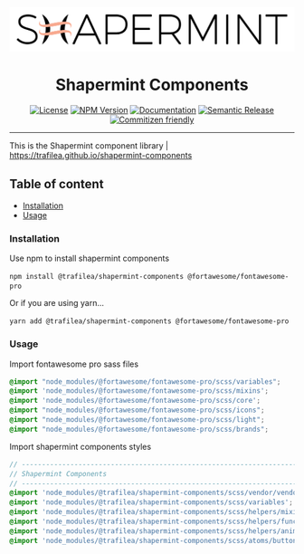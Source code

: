 <p align="center"><img src="https://raw.githubusercontent.com/trafilea/shapermint-components/master/images/shapermint-logo.png" width="600"></p>

<h1 align="center">
  Shapermint Components
</h1>

<div align="center">

[![License](https://img.shields.io/npm/l/@trafilea/shapermint-components.svg?style=flat-square)](/LICENSE)
[![NPM Version](https://badge.fury.io/js/%40trafilea%2Fshapermint-components.svg)](https://www.npmjs.com/@trafilea/shapermint-components)
[![Documentation](https://img.shields.io/badge/documentation-yes-brightgreen)](https://trafilea.github.io/shapermint-components)
[![Semantic Release](https://img.shields.io/badge/%20%20%F0%9F%93%A6%F0%9F%9A%80-semantic--release-e10079.svg?style=flat-square)](https://github.com/trafilea/shapermint-components/releases)
[![Commitizen friendly](https://img.shields.io/badge/commitizen-friendly-brightgreen.svg)](http://commitizen.github.io/cz-cli/)

</div>

<hr>

This is the Shapermint component library | https://trafilea.github.io/shapermint-components

## Table of content

- [Installation](#installation)
- [Usage](#usage)

### Installation

Use npm to install shapermint components

`npm install @trafilea/shapermint-components @fortawesome/fontawesome-pro`

Or if you are using yarn...

`yarn add @trafilea/shapermint-components @fortawesome/fontawesome-pro`


### Usage

Import fontawesome pro sass files

```scss
@import "node_modules/@fortawesome/fontawesome-pro/scss/variables";
@import 'node_modules/@fortawesome/fontawesome-pro/scss/mixins';
@import 'node_modules/@fortawesome/fontawesome-pro/scss/core';
@import "node_modules/@fortawesome/fontawesome-pro/scss/icons";
@import "node_modules/@fortawesome/fontawesome-pro/scss/light";
@import "node_modules/@fortawesome/fontawesome-pro/scss/brands";
```

Import shapermint components styles

```scss
// -----------------------------------------------------------------------------
// Shapermint Components
// -----------------------------------------------------------------------------
@import 'node_modules/@trafilea/shapermint-components/scss/vendor/vendor';
@import 'node_modules/@trafilea/shapermint-components/scss/variables';
@import 'node_modules/@trafilea/shapermint-components/scss/helpers/mixins';
@import 'node_modules/@trafilea/shapermint-components/scss/helpers/functions';
@import 'node_modules/@trafilea/shapermint-components/scss/helpers/animations';
@import 'node_modules/@trafilea/shapermint-components/scss/atoms/buttons';
```
